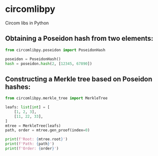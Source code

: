 # circomlibpy
Circom libs in Python

## Obtaining a Poseidon hash from two elements:

```python
from circomlibpy.poseidon import PoseidonHash

poseidon = PoseidonHash()
hash = poseidon.hash(2, [12345, 67890])
```

## Constructing a Merkle tree based on Poseidon hashes:

```python
from circomlibpy.merkle_tree import MerkleTree

leafs: list[int] = [
    [1, 2, 3],
    [11, 22, 33],
]
mtree = MerkleTree(leafs)
path, order = mtree.gen_proof(index=0)

print(f'Root: {mtree.root}')
print(f'Path: {path}')
print(f'Order: {order}')
```